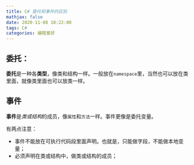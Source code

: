 ```yaml
---
title: C# 委托和事件的区别
mathjax: false
date: 2020-11-08 10:22:00
tags: C#
categories: 编程爱好
---
```




## 委托：

**委托**是一种各**类型**，像类和结构一样。一般放在`namespace`里，当然也可以放在类里面，就像类里面也可以放类一样。

<!--more-->

## 事件

**事件**是*类或结构*的成员，像`属性`和`方法`一样。事件更像是委托变量。

有两点注意：

* 事件不能放在可执行代码段里面声明。也就是，只能做字段，不能做本地变量；
* 必须声明在类或结构中，做类或结构的成员；


